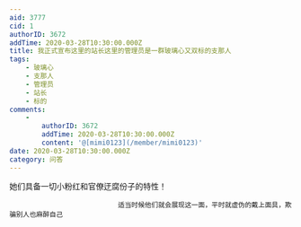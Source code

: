 ```yaml
---
aid: 3777
cid: 1
authorID: 3672
addTime: 2020-03-28T10:30:00.000Z
title: 我正式宣布这里的站长这里的管理员是一群玻璃心又双标的支那人
tags:
    - 玻璃心
    - 支那人
    - 管理员
    - 站长
    - 标的
comments:
    -
        authorID: 3672
        addTime: 2020-03-28T10:30:00.000Z
        content: '@[mimi0123](/member/mimi0123)'
date: 2020-03-28T10:30:00.000Z
category: 问答
---
```


她们具备一切小粉红和官僚迂腐份子的特性！

                               适当时候他们就会展现这一面，平时就虚伪的戴上面具，欺骗别人也麻醉自己
